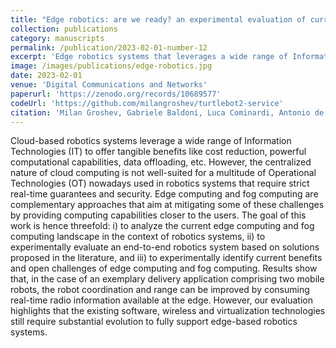 ```yaml
---
title: "Edge robotics: are we ready? an experimental evaluation of current vision and future directions"
collection: publications
category: manuscripts
permalink: /publication/2023-02-01-number-12
excerpt: 'Edge robotics systems that leverages a wide range of Information Technologies (IT) to offer tangible benefits like cost reduction, powerful computational capabilities and data offloading.'
image: /images/publications/edge-robotics.jpg
date: 2023-02-01
venue: 'Digital Communications and Networks'
paperurl: 'https://zenodo.org/records/10689577'
codeUrl: 'https://github.com/milangroshev/turtlebot2-service'
citation: 'Milan Groshev, Gabriele Baldoni, Luca Cominardi, Antonio de la Oliva, Robert Gazda, Edge robotics: are we ready? an experimental evaluation of current vision and future directions. Digital Communications and Networks. Volume 9. Issue 1. 2023, Pages 166-174, ISSN 2352-8648.'
---
```


Cloud-based robotics systems leverage a wide range of Information Technologies (IT) to offer tangible benefits like cost reduction, powerful computational capabilities, data offloading, etc. However, the centralized nature of cloud computing is not well-suited for a multitude of Operational Technologies (OT) nowadays used in robotics systems that require strict real-time guarantees and security. Edge computing and fog computing are complementary approaches that aim at mitigating some of these challenges by providing computing capabilities closer to the users. The goal of this work is hence threefold: i) to analyze the current edge computing and fog computing landscape in the context of robotics systems, ii) to experimentally evaluate an end-to-end robotics system based on solutions proposed in the literature, and iii) to experimentally identify current benefits and open challenges of edge computing and fog computing. Results show that, in the case of an exemplary delivery application comprising two mobile robots, the robot coordination and range can be improved by consuming real-time radio information available at the edge. However, our evaluation highlights that the existing software, wireless and virtualization technologies still require substantial evolution to fully support edge-based robotics systems.

